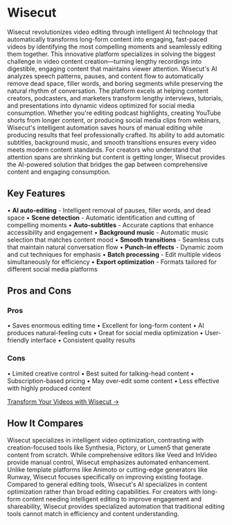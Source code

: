 # Wisecut

Wisecut revolutionizes video editing through intelligent AI technology that automatically transforms long-form content into engaging, fast-paced videos by identifying the most compelling moments and seamlessly editing them together. This innovative platform specializes in solving the biggest challenge in video content creation—turning lengthy recordings into digestible, engaging content that maintains viewer attention. Wisecut's AI analyzes speech patterns, pauses, and content flow to automatically remove dead space, filler words, and boring segments while preserving the natural rhythm of conversation. The platform excels at helping content creators, podcasters, and marketers transform lengthy interviews, tutorials, and presentations into dynamic videos optimized for social media consumption. Whether you're editing podcast highlights, creating YouTube shorts from longer content, or producing social media clips from webinars, Wisecut's intelligent automation saves hours of manual editing while producing results that feel professionally crafted. Its ability to add automatic subtitles, background music, and smooth transitions ensures every video meets modern content standards. For creators who understand that attention spans are shrinking but content is getting longer, Wisecut provides the AI-powered solution that bridges the gap between comprehensive content and engaging consumption.

## Key Features

• **AI auto-editing** - Intelligent removal of pauses, filler words, and dead space
• **Scene detection** - Automatic identification and cutting of compelling moments
• **Auto-subtitles** - Accurate captions that enhance accessibility and engagement
• **Background music** - Automatic music selection that matches content mood
• **Smooth transitions** - Seamless cuts that maintain natural conversation flow
• **Punch-in effects** - Dynamic zoom and cut techniques for emphasis
• **Batch processing** - Edit multiple videos simultaneously for efficiency
• **Export optimization** - Formats tailored for different social media platforms

## Pros and Cons

### Pros
• Saves enormous editing time
• Excellent for long-form content
• AI produces natural-feeling cuts
• Great for social media optimization
• User-friendly interface
• Consistent quality results

### Cons
• Limited creative control
• Best suited for talking-head content
• Subscription-based pricing
• May over-edit some content
• Less effective with highly produced content

[Transform Your Videos with Wisecut →](https://www.wisecut.video)

## How It Compares

Wisecut specializes in intelligent video optimization, contrasting with creation-focused tools like Synthesia, Pictory, or Lumen5 that generate content from scratch. While comprehensive editors like Veed and InVideo provide manual control, Wisecut emphasizes automated enhancement. Unlike template platforms like Animoto or cutting-edge generators like Runway, Wisecut focuses specifically on improving existing footage. Compared to general editing tools, Wisecut's AI specializes in content optimization rather than broad editing capabilities. For creators with long-form content needing intelligent editing to improve engagement and shareability, Wisecut provides specialized automation that traditional editing tools cannot match in efficiency and content understanding.